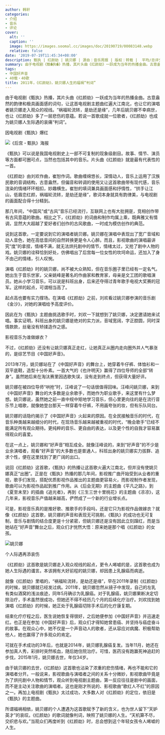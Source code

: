 ```yaml
---
author: 韩轩
categories:
- 介绍
- 音乐
- 评论
cover:
  alt: ''
  caption: ''
  image: https://images.soomal.cc/images/doc/20190719/00083148.webp
  relative: false
date: '2019-07-19T11:45:34+08:00'
description: 甄执 | 红颜劫 | 姚贝娜 | 源自：音乐周报 | 版权：转载 |  平均/总评分：10.00/10
summary: 由于电视剧《甄�执�》热播，其片头曲《红颜劫》一跃成为当年的热播金曲。古意盎然的韵律和极具画面感的词句，让这首电视剧主题曲红遍大江南北，也让它的演唱者姚贝娜走入观众的视线。“祸福轮流转，是劫还是缘”，几年后姚贝娜不幸病世，也让《红颜劫》多了一层悲伤的意蕴……
tags:
- 中国好声音
- 40载・40歌
title: 2011年，《红颜劫》，姚贝娜人生的福祸“判词”
---
```


由于电视剧《甄执》热播，其片头曲《红颜劫》一跃成为当年的热播金曲。古意盎然的韵律和极具画面感的词句，让这首电视剧主题曲红遍大江南北，也让它的演唱者姚贝娜走入观众的视线。“祸福轮流转，是劫还是缘”，几年后姚贝娜不幸病世，也让《红颜劫》多了一层悲伤的意蕴。若说一首歌成就一位歌者，《红颜劫》也成为姚贝娜人生际遇的哀痛“判词”。

因电视剧《甄执》爆红

![《后宫・甄执》海报](https://images.soomal.cc/images/doc/20190719/00083147_01.webp)





《甄执》可以说是我国电视剧史上一部不可复制的现象级剧目。故事、情节、演员等方面都可圈可点，当然也包括其中的音乐。片头曲《红颜劫》就是最有代表性的一首。

《红颜劫》由刘欢作曲，崔恕作词。歌曲缠绵悠长，深情动人，音乐上运用了汉族民歌的音调结构，古意盎然，但偏音和转调的使用又让这首歌曲带有现代感，音乐渲染的情绪环环相扣，妙趣横生。崔恕的填词兼具画面感和抒情性，“拱手让江山，低眉恋红颜，祸福轮流转，是劫还是缘”，歌词本身就具有韵律美，与电视剧的画面配合得十分精到。

那几年间，“中国风”或“古风”音乐已经流行，互联网上也有大批拥趸，竞相创作带有古风意蕴的歌曲。相比之下，《红颜劫》的词曲和制作均属上乘，既典雅又有情调，显然大大超越了爱好者们创作的古风歌曲，一时成为模仿创作的典范。

说到这首歌，一定要说到它的演唱者姚贝娜。姚贝娜在演唱中表现出了宽广音域和动人音色，她在高低音间的自然转换更是令人心醉。而且，影视歌曲的演唱最讲究“度”的拿捏，情绪不满，就无法烘托剧中的情节，情绪太过，又抢了剧中人物的戏。姚贝娜的诠释恰到好处，仿佛唱出了后宫每一位女性的坎坷命运，还加入了身不由己的情绪，引人叹惋。

演唱《红颜劫》时的姚贝娜，尚不被大众熟知，但在音乐圈子里已经有一定名气。她出生于音乐世家，父亲姚峰是著名的作曲家和教育家，母亲是文工团的歌唱演员。她从小学习音乐，可以说是科班出身，后来还夺得过青年歌手电视大奖赛的冠军。这样的起点，可谓相当高了。

起点高也要有实力撑场。在演唱《红颜劫》之前，刘欢看过姚贝娜参演的音乐剧《金沙》，对她的演唱给予高度评价。

因此在为《甄执》主题曲挑选歌手时，刘欢一下就想到了姚贝娜，决定邀请她来试唱。事实证明，科班出身的姚贝娜是绝对的实力派，音域宽阔，字正腔圆，同时深情款款，丝毫没有矫揉造作之感。

影视音乐为谁做嫁衣？

不过，《红颜劫》还没有让姚贝娜真正走红，让她真正从圈内走向圈外并人气暴涨的，是综艺节目《中国好声音》。

2013年7月，姚贝娜站在了《中国好声音》的舞台上，她穿着牛仔裤、体恤衫和一双平底鞋，造型十分朴素。一首大气的《也许明天》赢得了四位导师的全部“转身”。虽然她后来在淘汰赛里因选歌失误，没有走到终点，但获得大量好评。

姚贝娜在被四位导师“哄抢”时，汪峰说了一句话很值得回味。汪峰问姚贝娜，来到《中国好声音》舞台的大多数是业余歌手，而她作为职业歌手，来这里有什么梦想。姚贝娜说，虽然她之前一直中规中矩地学习音乐，但心里更向往的是在流行音乐节上唱歌，就像她登台那天一样穿着牛仔裤，不用画夸张的妆，但有乐队同台。

姚贝娜的话隐约揭示了《中国好声音》火起来的原因。在全民接触音乐的时代，在音乐种类越来越细分的时代，在现场音乐越来越被重视的时代，“晚会歌手”已经不能满足所有观众期待。更纯粹的音乐、更自由的表达，以及更个性的自我才容易赢得观众的喜爱。

在这一点上，姚贝娜和“好声音”相互成全。就像汪峰说的，来到“好声音”的不少是业余演唱者，观看“好声音”的大多数也是普通人，科班出身的姚贝娜实力拔群、追求个性，便在这里找到了更广阔的出口。

说回《红颜劫》这首歌，《甄执》的热播让这首歌火遍大江南北，但并没有使姚贝娜真正“出圈”。正是在《甄执》热播的那几年间，影视推广曲开始受到从业者的重视，歌手们发现，搭配优质影视作品推出的主题曲更容易火，而影视制作者发现，歌曲可以为影视作品起到推广作用。从《后会无期》的主题曲《平凡之路》，到《夏至未至》的插曲《追光者》，再到《三生三世十里桃花》的主题曲《凉凉》，这几年来，影视音乐产值越来越高，俨然成了一个新的行业增长点。

可是，影视音乐真的是推好歌、推歌手的手段吗，还是它只为影视作品做嫁衣？就像《红颜劫》这首歌，姚贝娜的声音和表现无可挑剔，《甄执》的成功也无可复制，音乐与剧情的结合度更是十分紧密，但姚贝娜还是没有因此立刻蹿红，而是当她站在“好声音”舞台之后，观众们才恍然大悟：原来她是那个唱《红颜劫》的女孩。

![姚贝娜](https://images.soomal.cc/images/doc/20190719/00083148.webp)





个人际遇再添哀伤

《红颜劫》这首歌是姚贝娜走入观众视线的起点，更令人唏嘘的是，这首歌也成为她人生际遇的谶言。本该拥有大好前程的姚贝娜，却因患上乳腺癌而病逝。

就像《红颜劫》里唱的，“祸福轮流转，是劫还是缘”，早在2011年录制《红颜劫》的时候，姚贝娜就已经发过病。2011年，姚贝娜忽然从镜子中发现，自己的左乳有类似酒窝的浅淡痕迹，同年5月确诊为乳腺癌。对于乳腺癌，姚贝娜果断决定切除治疗，手术虽然很成功，但她还不得不经历几个月的后续化疗治疗。刘欢找到她演唱《红颜劫》的时候，她正处于乳腺癌切除手术后的化疗康复期。

结束化疗疗程之后，医生说她恢复得很好，之后她便参加《中国好声音》并迅速走红。也正是在参加《中国好声音》后，观众们才得知她曾患癌、并坚持与癌症奋斗的故事。在观众心中，她不仅是一个声音动人的歌者，还从容应对病魔、积极帮助他人，她也赢得了许多观众的肯定。

可就在手术成功的3年后，也就是2014年，姚贝娜乳腺癌复发。当年11月，她还在参加真人秀，彩排时突然咳血，随后她住院治疗。可惜，医药没有跑赢死神追赶的步伐，2015年1月，姚贝娜去世，年仅34岁。

由于姚贝娜的去世，《红颜劫》这首歌也沾染了浓重的悲伤情绪，再也不能和它的演唱者分开。一般说来，影视歌曲与演唱者之间的关系十分微妙，影视歌曲毕竟是为了烘托剧中人物和情节，观众听到电视剧主题曲，第一反应往往是剧中的画面，而不是主动关注歌曲的演唱者。这也是刚才所说的、影视歌曲“歌红人不红”的原因之一。再加上电视剧《甄执》太过成功，大多数人对《红颜劫》的定位，依旧是《甄执》的主题曲。

所谓福祸相依，姚贝娜的个人遭遇为这首歌赋予了新的含义，也为世人留下“天妒英才”的哀叹。《红颜劫》的歌词就像判词，映照了姚贝娜的人生。“天机算不尽，交织悲与欢。”当观众们再度听到《红颜劫》时，总会想到这个年轻女孩令人唏嘘的人生。